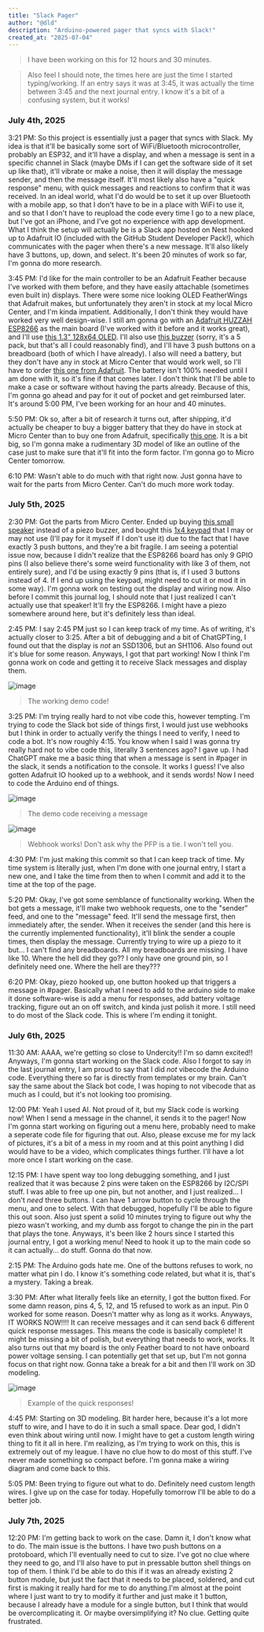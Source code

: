```yaml
---
title: "Slack Pager"
author: "@dld"
description: "Arduino-powered pager that syncs with Slack!"
created_at: "2025-07-04"
---
```


> I have been working on this for 12 hours and 30 minutes.

> Also feel I should note, the times here are just the time I started typing/working. If an entry says it was at 3:45, it was actually the time between 3:45 and the next journal entry. I know it's a bit of a confusing system, but it works!

### July 4th, 2025

3:21 PM: So this project is essentially just a pager that syncs with Slack. My idea is that it'll be basically some sort of WiFi/Bluetooth microcontroller, probably an ESP32, and it'll have a display, and when a message is sent in a specific channel in Slack (maybe DMs if I can get the software side of it set up like that), it'll vibrate or make a noise, then it will display the message sender, and then the message itself. It'll most likely also have a "quick response" menu, with quick messages and reactions to confirm that it was received. In an ideal world, what I'd do would be to set it up over Bluetooth with a mobile app, so that I don't have to be in a place with WiFi to use it, and so that I don't have to reupload the code every time I go to a new place, but I've got an iPhone, and I've got no experience with app development. What I think the setup will actually be is a Slack app hosted on Nest hooked up to Adafruit IO (included with the GitHub Student Developer Pack!), which communicates with the pager when there's a new message. It'll also likely have 3 buttons, up, down, and select. It's been 20 minutes of work so far, I'm gonna do more research.

3:45 PM: I'd like for the main controller to be an Adafruit Feather because I've worked with them before, and they have easily attachable (sometimes even built in) displays. There were some nice looking OLED FeatherWings that Adafruit makes, but unfortunately they aren't in stock at my local Micro Center, and I'm kinda impatient. Additionally, I don't think they would have worked very well design-wise. I still am gonna go with an [Adafruit HUZZAH ESP8266](https://www.microcenter.com/product/460313/adafruit-industries-feather-huzzah-with-esp8266-wifi) as the main board (I've worked with it before and it works great), and I'll use [this 1.3" 128x64 OLED](https://www.microcenter.com/product/643965/inland-iic-spi-13-128x64-oled-v20-graphic-display-module-for-arduino-uno-r3). I'll also use [this buzzer](https://www.microcenter.com/product/677929/leo-sales-ltd-piezo-buzzer-23x10mm-3-24v-(5-pack)) (sorry, it's a 5 pack, but that's all I could reasonably find), and I'll have 3 push buttons on a breadboard (both of which I have already). I also will need a battery, but they don't have any in stock at Micro Center that would work well, so I'll have to order [this one from Adafruit](https://www.adafruit.com/product/1578). The battery isn't 100% needed until I am done with it, so it's fine if that comes later. I don't think that I'll be able to make a case or software without having the parts already. Because of this, I'm gonna go ahead and pay for it out of pocket and get reimbursed later. It's around 5:00 PM, I've been working for an hour and 40 minutes.

5:50 PM: Ok so, after a bit of research it turns out, after shipping, it'd actually be cheaper to buy a bigger battery that they do have in stock at Micro Center than to buy one from Adafruit, specifically [this one](https://www.microcenter.com/product/636273/adafruit-industries-lithium-ion-cylindrical-battery-37v-2200mah). It is a bit big, so I'm gonna make a rudimentary 3D model of like an outline of the case just to make sure that it'll fit into the form factor. I'm gonna go to Micro Center tomorrow.

6:10 PM: Wasn't able to do much with that right now. Just gonna have to wait for the parts from Micro Center. Can't do much more work today.

### July 5th, 2025

2:30 PM: Got the parts from Micro Center. Ended up buying [this small speaker](https://www.microcenter.com/product/612829/adafruit-industries-mini-metal-speaker-w-wires-8-ohm-05w) instead of a piezo buzzer, and bought this [1x4 keypad](https://www.microcenter.com/product/613569/adafruit-industries-membrane-1x4-keypad-extras) that I may or may not use (I'll pay for it myself if I don't use it) due to the fact that I have exactly 3 push buttons, and they're a bit fragile. I am seeing a potential issue now, because I didn't realize that the ESP8266 board has only 9 GPIO pins (I also believe there's some weird functionality with like 3 of them, not entirely sure), and I'd be using exactly 9 pins (that is, if I used 3 buttons instead of 4. If I end up using the keypad, might need to cut it or mod it in some way). I'm gonna work on testing out the display and wiring now. Also before I commit this journal log, I should note that I just realized I can't actually use that speaker! It'll fry the ESP8266. I might have a piezo somewhere around here, but it's definitely less than ideal.

2:45 PM: I say 2:45 PM just so I can keep track of my time. As of writing, it's actually closer to 3:25. After a bit of debugging and a bit of ChatGPTing, I found out that the display is _not_ an SSD1306, but an SH1106. Also found out it's blue for some reason. Anyways, I got that part working! Now I think I'm gonna work on code and getting it to receive Slack messages and display them.

![image](https://github.com/user-attachments/assets/8cdc94c0-e6ab-40c0-aab1-b9c5dcf8b012)
> The working demo code!

3:25 PM: I'm trying really hard to not vibe code this, however tempting. I'm trying to code the Slack bot side of things first, I would just use webhooks but I think in order to actually verify the things I need to verify, I need to code a bot. It's now roughly 4:15. You know when I said I was gonna try really hard not to vibe code this, literally 3 sentences ago? I gave up. I had ChatGPT make me a basic thing that when a message is sent in #pager in the slack, it sends a notification to the console. It works I guess! I've also gotten Adafruit IO hooked up to a webhook, and it sends words! Now I need to code the Arduino end of things.

![image](https://github.com/user-attachments/assets/489f4946-f0e0-4ed0-baed-301f7ae764c6)
> The demo code receiving a message

![image](https://github.com/user-attachments/assets/bff1cb36-6065-4d98-80c1-59d1ceae60ea)
> Webhook works! Don't ask why the PFP is a tie. I won't tell you.

4:30 PM: I'm just making this commit so that I can keep track of time. My time system is literally just, when I'm done with one journal entry, I start a new one, and I take the time from then to when I commit and add it to the time at the top of the page.

5:20 PM: Okay, I've got some semblance of functionality working. When the bot gets a message, it'll make two webhook requests, one to the "sender" feed, and one to the "message" feed. It'll send the message first, then immediately after, the sender. When it receives the sender (and this here is the currently implemented functionality), it'll blink the sender a couple times, then display the message. Currently trying to wire up a piezo to it but... I can't find any breadboards. All my breadboards are missing. I have like 10. Where the hell did they go?? I only have one ground pin, so I definitely need one. Where the hell are they???

6:20 PM: Okay, piezo hooked up, one button hooked up that triggers a message in #pager. Basically what I need to add to the arduino side to make it done software-wise is add a menu for responses, add battery voltage tracking, figure out an on off switch, and kinda just polish it more. I still need to do most of the Slack code. This is where I'm ending it tonight.

### July 6th, 2025

11:30 AM: AAAA, we're getting so close to Undercity!! I'm so damn excited!! Anyways, I'm gonna start working on the Slack code. Also I forgot to say in the last journal entry, I am proud to say that I did _not_ vibecode the Arduino code. Everything there so far is directly from templates or my brain. Can't say the same about the Slack bot code, I was hoping to not vibecode that as much as I could, but it's not looking too promising. 

12:00 PM: Yeah I used AI. Not proud of it, but my Slack code is working now! When I send a message in the channel, it sends it to the pager! Now I'm gonna start working on figuring out a menu here, probably need to make a seperate code file for figuring that out. Also, please excuse me for my lack of pictures, it's a bit of a mess in my room and at this point anything I did would have to be a video, which complicates things further. I'll have a lot more once I start working on the case.

12:15 PM: I have spent way too long debugging something, and I just realized that it was because 2 pins were taken on the ESP8266 by I2C/SPI stuff. I was able to free up one pin, but not another, and I just realized... I don't _need_ three buttons. I can have 1 arrow button to cycle through the menu, and one to select. With that debugged, hopefully I'll be able to figure this out soon. Also just spent a solid 10 minutes trying to figure out why the piezo wasn't working, and my dumb ass forgot to change the pin in the part that plays the tone. Anyways, it's been like 2 hours since I started this journal entry, I got a working menu! Need to hook it up to the main code so it can actually... do stuff. Gonna do that now.

2:15 PM: The Arduino gods hate me. One of the buttons refuses to work, no matter what pin I do. I know it's something code related, but what it is, that's a mystery. Taking a break.

3:30 PM: After what literally feels like an eternity, I got the button fixed. For some damn reason, pins 4, 5, 12, and 15 refused to work as an input. Pin 0 worked for some reason. Doesn't matter why as long as it works. Anyways, IT WORKS NOW!!!! It can receive messages and it can send back 6 different quick response messages. This means the code is basically complete! It might be missing a bit of polish, but everything that needs to work, works. It also turns out that my board is the only Feather board to not have onboard power voltage sensing. I can potentially get that set up, but I'm not gonna focus on that right now. Gonna take a break for a bit and then I'll work on 3D modeling.

![image](https://github.com/user-attachments/assets/f6f52bb1-a387-4152-8fe7-187d5f20b233)
> Example of the quick responses!

4:45 PM: Starting on 3D modeling. Bit harder here, because it's a lot more stuff to wire, and I have to do it in such a small space. Dear god, I didn't even think about wiring until now. I might have to get a custom length wiring thing to fit it all in here. I'm realizing, as I'm trying to work on this, this is extremely out of my league. I have no clue how to do most of this stuff. I've never made something so compact before. I'm gonna make a wiring diagram and come back to this.

5:05 PM: Been trying to figure out what to do. Definitely need custom length wires. I give up on the case for today. Hopefully tomorrow I'll be able to do a better job.

### July 7th, 2025

12:20 PM: I'm getting back to work on the case. Damn it, I don't know what to do. The main issue is the buttons. I have two push buttons on a protoboard, which I'll eventually need to cut to size. I've got no clue where they need to go, and I'll also have to put in pressable button shell things on top of them. I think I'd be able to do this if it was an already existing 2 button module, but just the fact that it needs to be placed, soldered, and cut first is making it really hard for me to do anything.I'm almost at the point where I just want to try to modify it further and just make it 1 button, because I already have a module for a single button, but I think that would be overcomplicating it. Or maybe oversimplifying it? No clue. Getting quite frustrated.
